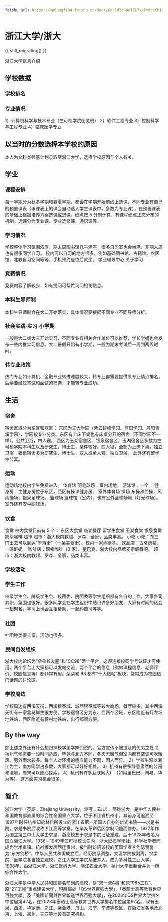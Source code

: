 ```yaml
---
feishu_url: https://vp6uagfi94.feishu.cn/docx/Gnc1dTcG4oIZL7xxFy0ccChInEg
---
```


# 浙江大学/浙大

{{ still_migrating() }}

浙江大学信息介绍

## 学校数据

### 学校排名

### 专业情况

1）计算机科学与技术专业（竺可桢学院图灵班）
2）软件工程专业
3）控制科学与工程专业
4）临床医学专业

## 以当时的分数选择本学校的原因

本人为文科类强基计划录取至浙江大学，选择学校原因与个人有关。

## 学业

### 课程安排

每一学期分为秋冬学期和春夏学期，都会在学期开始前线上选课，不同专业有自己的预置课表（该课表上的课会自动选入学生课表中，多数为专业课），在预置课表的基础上根据培养方案选课或退课。绩点按 5 分制计算，有课程绩点正态分布的机制。选课分为专业课、专业选修课、通识课等。

### 学习情况

学校整体学习氛围浓厚，期末周图书馆几乎满座，很多自习室也会坐满，非期末周也有很多同学自习。
校内可以自习的地方很多，例如基础图书馆、古籍馆、农医馆、北教自习空间等等，手机预约座位后就坐。
学业辅导中心
关于学习

### 竞赛情况

竞赛内容了解较少，如有提问可帮忙询问相关信息。

### 本科生导师制

本科生导师制会在大二开始落实，具体情况要根据不同专业不同导师分析。

### 社会实践·实习·小学期

一般是大二或大三开始实习，不同专业有相关合作单位可以推荐，学长学姐也会发布一些内推实习信息。大二暑假开始有小学期，一般为期末考试后一周到两周时间。

### 转专业政策

热门专业如计算机、金融专业转进难度较大，转专业都需要提供原专业绩点排名，后续要经过笔试和面试的筛选，才能转专业成功。

## 生活

### 宿舍

宿舍区域分为东区和西区：
东区为三大学园（紫云碧峰学园、蓝田学园、丹阳青溪学园），学园按专业分类。东区有上床下桌也有床桌分开的宿舍（不同学园不一样），公共卫浴，四人寝。
西区为玉湖宿舍区、银泉宿舍区，玉湖宿舍区多数为竺可桢学院本科生以及研究生，博士生，条件较好。四人寝，全部为上床下桌，独立卫浴；银泉宿舍多为研究生、博士生，双人或单人寝，独立卫浴。
此外还有留学生公寓。

### 运动

运动场地校内学生免费进入。
体育馆
羽毛球场：室内场地。
游泳馆：一个。
健身房：主健身房位于东区，西区有操课健身房。
室外体育场
操场
东操和西操，风雨操场，银泉足球场。
篮球场
篮球馆（室内），也有室外篮球场地（灯光球场）。
室外还有安中网球场。

### 饮食

食堂
校内食堂目前有 5 个：
东区大食堂
临湖餐厅
留学生食堂
玉湖食堂
银泉食堂奶茶咖啡
超市
超市：浙大校内教超、罗森、全家，品类丰富。
小吃
小吃：东三门出去可以到达“堕落街”（一条美食街）、校内一家肯德基。
饮品店：古茗奶茶、一鸣鲜奶。
咖啡店：瑞幸咖啡（3 家）、星巴克、浙大校内品牌麦斯威餐吧。
超市：浙大校内教超、罗森、全家，品类丰富。

### 学校活动

### 学生工作

校级学生会、院级学生会、校团委、院团委等学生组织都有各自的工作，大家各司其职，氛围也很好。很多同学会在学生组织中结识许多好朋友，大家有时间的话会一起聚餐，学习上也会互相帮助，一起约自习等等。

### 社团

社团种类很丰富，活动也很多。

### 民间自发组织

浙大校内论坛为“朵朵校友圈”和“CC98”两个平台，必须连接校网学号认证才可使用。两个平台上大家都可以发帖交流，两个平台的信息（例如课程信息、老师评价、校园信息等）都非常有用。朵朵和 98 都有“十大热帖”板块，常常成为校园热门话题的讨论区。

### 学校周边

学校周边有西溪天街、西溪银泰城、城西银泰城等较大商场，餐厅较多，其中西溪天街有一家盒马鲜生很方便。学校宿舍区分为东、西两个区域，东区附近有虾龙圩地铁站，西区附近有蒋村地铁站，出行都很方便。

## By the way

除上述之外还有什么想跟择校学弟学妹们说的、官方宣传不被提及的优劣之处
1）杭州气候需要一段时间适应，毕竟与北方不同，冬天无暖气但室内都有空调可吹暖风。另外雨水较多。每个人对环境的适应能力不同，因人而异。
2）学校生源以浙江为主，南方同学占多数，大家都可以好好相处。
3）杭州有很多绿意盎然的公园和湿地，周末可以随心探索。
4）杭州有许多互联网大厂（如阿里巴巴、网易、华为等），这方面实习机会很多。

## 简介

浙江大学（英語：Zhejiang University，缩写：ZJU），簡称浙大，是中华人民共和国教育部直属的综合性全国重点大学，位于浙江省杭州市。其前身可追溯至1897年时任杭州知府林启所设立的浙江省第一所国人自办的新式书院——求是书院。求是书院后改称浙江高等学堂，在辛亥革命后因学制问题而停办。1927年作为国立第三中山大学由求是、浙高校友于求是书院旧址重建，后于1928年改名为国立浙江大学。1936－1949年竺可桢校长任内，浙大延揽学衡社、科学社学者而成为学术重镇。抗战爆发后西迁贵州，被当时访问该校的英国学者李约瑟赞誉为“东方剑桥”。中华人民共和国成立后，经历院系调整，文理学院被剥离，农学院、医学院各自独立建校，之江大学工学院系被并入，成为多科性工业大学。1998年，由浙江大学、浙江医科大学、浙江农业大学、杭州大学重新合并为一所综合性大学。

浙江大学是中华人民共和国排名前列的高校，是“双一流A类”和原“985工程”、原“211工程”重点建设大学，現時屬於「QS世界百強大學」、「泰晤士高等教育世界百強大學」及「美國新聞與世界報道世界百強大學」，在2023年QS世界大学排名中位居第42名，在2023年泰晤士高等教育世界大学排名中位居第67名。 现有玉泉、西溪、华家池、之江、紫金港、舟山、海宁、宁波等校区，在浙江省各地及北京、上海、郑州、三亚等地设有研究机构。
